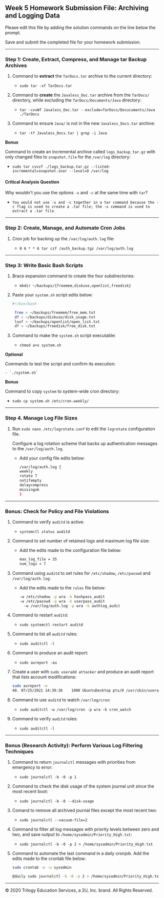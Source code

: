 ## Week 5 Homework Submission File: Archiving and Logging Data

Please edit this file by adding the solution commands on the line below the prompt.

Save and submit the completed file for your homework submission.

---

### Step 1: Create, Extract, Compress, and Manage tar Backup Archives

1. Command to **extract** the `TarDocs.tar` archive to the current directory: 

    - `sudo tar -xf TarDocs.tar`

2. Command to **create** the `Javaless_Doc.tar` archive from the `TarDocs/` directory, while excluding the `TarDocs/Documents/Java` directory:

    - `tar -cvvWf Javaless_Doc.tar --exclude=TarDocs/Docucuments/Java ./TarDocs` 

3. Command to ensure `Java/` is not in the new `Javaless_Docs.tar` archive:

    - `tar -tf Javaless_Docs.tar | grep -i Java`

**Bonus**

Command to create an incremental archive called `logs_backup_tar.gz` with only changed files to `snapshot.file` for the `/var/log` directory:

  - `sudo tar cvvzf ./logs_backup.tar.gz --listed-incremental=snapshot.snar --level=0 /var/log`
#### Critical Analysis Question

Why wouldn't you use the options `-x` and `-c` at the same time with `tar`?

  - `You would not use -x and -c together in a tar command because the -c flag is used to create a .tar file; the -x command is used to extract a .tar file`

---

### Step 2: Create, Manage, and Automate Cron Jobs

1. Cron job for backing up the `/var/log/auth.log` file:

    - ` 0 6 * * 6 tar czf /auth_backup.tgz /var/log/auth.log `

---

### Step 3: Write Basic Bash Scripts

1. Brace expansion command to create the four subdirectories:

    - `mkdir ~/backups/{freemem,diskuse,openlist,freedisk}`

2. Paste your `system.sh` script edits below:

    ```bash
    #!/bin/bash

     free > ~/backups/freemem/free_mem.txt
     df > ~/backups/diskuse/disk_usage.txt
     lsof > ~/backups/openlist/open_list.txt
     df > ~/backups/freedisk/free_disk.txt
    ```

3. Command to make the `system.sh` script executable:

    - `chmod a+x system.sh`

**Optional**

Commands to test the script and confirm its execution:

    - `./system.sh`

**Bonus**

Command to copy `system` to system-wide cron directory:

  - `sudo cp system.sh /etc/cron.weekly/`

---

### Step 4. Manage Log File Sizes
 
1. Run `sudo nano /etc/logrotate.conf` to edit the `logrotate` configuration file. 

    Configure a log rotation scheme that backs up authentication messages to the `/var/log/auth.log`.

    - Add your config file edits below:

      ```bash
      /var/log/auth.log {
      weekly
      rotate 7
      notifempty
      delaycompress
      missingok
      }
      ```

---

### Bonus: Check for Policy and File Violations

1. Command to verify `auditd` is active:

    - `systemctl status auditd`

2. Command to set number of retained logs and maximum log file size:

    - Add the edits made to the configuration file below:

      ```bash
      max_log_file = 35
      num_logs = 7
      ```

3. Command using `auditd` to set rules for `/etc/shadow`, `/etc/passwd` and `/var/log/auth.log`:

    - Add the edits made to the `rules` file below:

      ```bash
      -w /etc/shadow -p wra -k hashpass_audit
      -w /etc/passwd -p wra -k userpass_audit
        -w /var/log/auth.log -p wra -k authlog_audit
      ```

4. Command to restart `auditd`:

    - `sudo systemctl restart auditd`

5. Command to list all `auditd` rules:

    - `sudo auditctl -l`

6. Command to produce an audit report:

    - `sudo aureport -au`

7. Create a user with `sudo useradd attacker` and produce an audit report that lists account modifications:
    
    ```bash
    sudo aureport -m
    48. 07/25/2021 14:39:36    1000 UbuntuDesktop pts/0 /usr/sbin/useradd attacker yes 12496
    ```

8. Command to use `auditd` to watch `/var/log/cron`:

    - `sudo auditctl -w /var/log/cron -p wra -k cron_watch`

9. Command to verify `auditd` rules:

    - `sudo auditctl -l`

---

### Bonus (Research Activity): Perform Various Log Filtering Techniques

1. Command to return `journalctl` messages with priorities from emergency to error:

    - `sudo journalctl -b -0 -p 1`

1. Command to check the disk usage of the system journal unit since the most recent boot:

    - `sudo journalctl -b -0 --disk-usage`

1. Comand to remove all archived journal files except the most recent two:

    - `sudo journalctl --vacuum-file=2`

1. Command to filter all log messages with priority levels between zero and two, and save output to `/home/sysadmin/Priority_High.txt`:

    -  `sudo journalctl -b -0 -p 2 > /home/sysadmin/Priority_High.txt`

1. Command to automate the last command in a daily cronjob. Add the edits made to the crontab file below:

    ```bash
    sudo crontab -e -u sysadmin

    @daily sudo journalctl -b -0 -p 2 > /home/sysadmin/Priority_High.txt
    ```

---
© 2020 Trilogy Education Services, a 2U, Inc. brand. All Rights Reserved.
